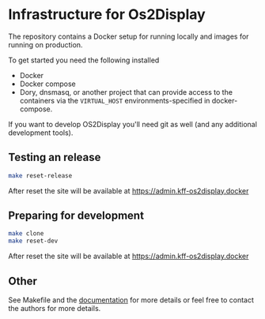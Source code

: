 # Infrastructure for Os2Display

The repository contains a Docker setup for running locally and images for running on production.

To get started you need the following installed
- Docker
- Docker compose
- Dory, dnsmasq, or another project that can provide access to the containers 
  via the `VIRTUAL_HOST` environments-specified in docker-compose.

If you want to develop OS2Display you'll need git as well (and any additional development tools).

## Testing an release 
```bash
make reset-release
```

After reset the site will be available at https://admin.kff-os2display.docker

## Preparing for development
```bash
make clone
make reset-dev
```

After reset the site will be available at https://admin.kff-os2display.docker

## Other
See Makefile and the [documentation](documentation) for more details or feel
free to contact the authors for more details.
